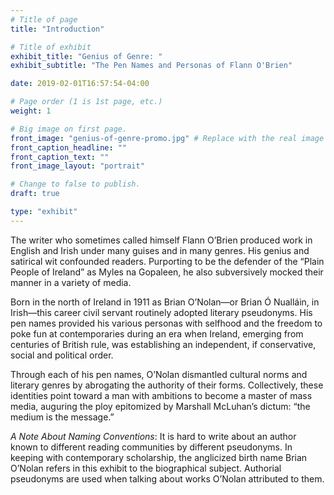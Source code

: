 ```yaml
---
# Title of page
title: "Introduction"

# Title of exhibit
exhibit_title: "Genius of Genre: "
exhibit_subtitle: "The Pen Names and Personas of Flann O'Brien"

date: 2019-02-01T16:57:54-04:00

# Page order (1 is 1st page, etc.)
weight: 1

# Big image on first page.
front_image: "genius-of-genre-promo.jpg" # Replace with the real image
front_caption_headline: ""
front_caption_text: ""
front_image_layout: "portrait"

# Change to false to publish.
draft: true

type: "exhibit"
---
```

The writer who sometimes called himself Flann O’Brien produced work in English and Irish under many guises and in many genres. His genius and satirical wit confounded readers. Purporting to be the defender of the “Plain People of Ireland” as Myles na Gopaleen, he also subversively mocked their manner in a variety of media.

Born in the north of Ireland in 1911 as Brian O’Nolan—or Brian Ó Nualláin, in Irish—this career civil servant routinely adopted literary pseudonyms. His pen names provided his various personas with selfhood and the freedom to poke fun at contemporaries during an era when Ireland, emerging from centuries of British rule, was establishing an independent, if conservative, social and political order.

Through each of his pen names, O’Nolan dismantled cultural norms and literary genres by abrogating the authority of their forms. Collectively, these identities point toward a man with ambitions to become a master of mass media, auguring the ploy epitomized by Marshall McLuhan’s dictum: “the medium is the message.”

*A Note About Naming Conventions*: It is hard to write about an author known to different reading communities by different pseudonyms. In keeping with contemporary scholarship, the anglicized birth name Brian O’Nolan refers in this exhibit to the biographical subject. Authorial pseudonyms are used when talking about works O’Nolan attributed to them.

